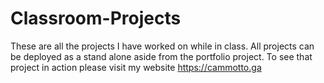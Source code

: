# Classroom-Projects
These are all the projects I have worked on while in class. All projects can be deployed as a stand alone aside from the portfolio project. To see that project in action please visit my website https://cammotto.ga

